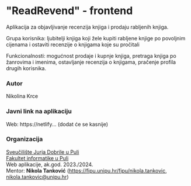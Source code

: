 # "ReadRevend" - frontend
Aplikacija za objavljivanje recenzija knjiga i prodaju rabljenih knjiga.

Grupa korisnika: ljubitelji knjiga koji žele kupiti rabljene knjige po povoljnim cijenama i ostaviti recenzije o knjigama koje su pročitali 

Funkcionalnosti: mogućnost prodaje i kupnje knjiga, pretraga knjiga po žanrovima i imenima, ostavljanje recenzija o knjigama, pračenje profila drugih korisnika. 

### Autor
Nikolina Krce

### Javni link na aplikaciju

Web: https://netlify... (dodat će se kasnije)

### Organizacija

[Sveučilište Jurja Dobrile u Puli](http://www.unipu.hr/)  
[Fakultet informatike u Puli](https://fipu.unipu.hr/)  
Web aplikacije, ak.god. 2023./2024.  
Mentor: **Nikola Tanković** (https://fipu.unipu.hr/fipu/nikola.tankovic, nikola.tankovic@unipu.hr)
